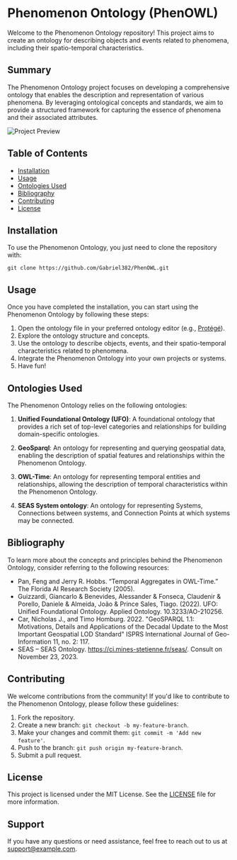 # Phenomenon Ontology (PhenOWL)

Welcome to the Phenomenon Ontology repository! This project aims to create an ontology for describing objects and events related to phenomena, including their spatio-temporal characteristics.

## Summary

The Phenomenon Ontology project focuses on developing a comprehensive ontology that enables the description and representation of various phenomena. By leveraging ontological concepts and standards, we aim to provide a structured framework for capturing the essence of phenomena and their associated attributes.

![Project Preview](https://example.com/preview.gif)

## Table of Contents

- [Installation](#installation)
- [Usage](#usage)
- [Ontologies Used](#ontologies-used)
- [Bibliography](#bibliography)
- [Contributing](#contributing)
- [License](#license)

## Installation

To use the Phenomenon Ontology, you just need to clone the repository with:

  `git clone https://github.com/Gabriel382/PhenOWL.git`

## Usage

Once you have completed the installation, you can start using the Phenomenon Ontology by following these steps:

1. Open the ontology file in your preferred ontology editor (e.g., [Protégé](https://protege.stanford.edu/)).
2. Explore the ontology structure and concepts.
3. Use the ontology to describe objects, events, and their spatio-temporal characteristics related to phenomena.
4. Integrate the Phenomenon Ontology into your own projects or systems.
5. Have fun!

## Ontologies Used

The Phenomenon Ontology relies on the following ontologies:

1. **Unified Foundational Ontology (UFO)**: A foundational ontology that provides a rich set of top-level categories and relationships for building domain-specific ontologies.

2. **GeoSparql**: An ontology for representing and querying geospatial data, enabling the description of spatial features and relationships within the Phenomenon Ontology.

3. **OWL-Time**: An ontology for representing temporal entities and relationships, allowing the description of temporal characteristics within the Phenomenon Ontology.
   
4. **SEAS System ontology**: An ontology for representing Systems, Connections between systems, and Connection Points at which systems may be connected.

## Bibliography

To learn more about the concepts and principles behind the Phenomenon Ontology, consider referring to the following resources:

- Pan, Feng and Jerry R. Hobbs. “Temporal Aggregates in OWL-Time.” The Florida AI Research Society (2005).
- Guizzardi, Giancarlo \& Benevides, Alessander \& Fonseca, Claudenir \& Porello, Daniele \& Almeida, João \& Prince Sales, Tiago. (2022). UFO: Unified Foundational Ontology. Applied Ontology. 10.3233/AO-210256.
- Car, Nicholas J., and Timo Homburg. 2022. "GeoSPARQL 1.1: Motivations, Details and Applications of the Decadal Update to the Most Important Geospatial LOD Standard" ISPRS International Journal of Geo-Information 11, no. 2: 117.
- SEAS – SEAS Ontology. https://ci.mines-stetienne.fr/seas/. Consult on November 23, 2023.

## Contributing

We welcome contributions from the community! If you'd like to contribute to the Phenomenon Ontology, please follow these guidelines:

1. Fork the repository.
2. Create a new branch: `git checkout -b my-feature-branch`.
3. Make your changes and commit them: `git commit -m 'Add new feature'`.
4. Push to the branch: `git push origin my-feature-branch`.
5. Submit a pull request.

## License

This project is licensed under the MIT License. See the [LICENSE](LICENSE) file for more information.

## Support

If you have any questions or need assistance, feel free to reach out to us at [support@example.com](mailto:support@example.com).

